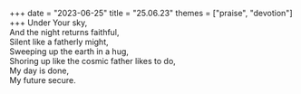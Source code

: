 +++
date = "2023-06-25"
title = "25.06.23"
themes = ["praise", "devotion"]
+++
Under Your sky,  
And the night returns faithful,  
Silent like a fatherly might,  
Sweeping up the earth in a hug,  
Shoring up like the cosmic father likes to do,  
My day is done,  
My future secure.
